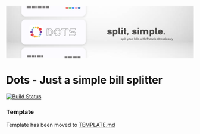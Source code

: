 ![Alt text](Assets/banner.jpg?raw=true "Dots Banner")
# Dots - Just a simple bill splitter

[![Build Status](https://travis-ci.org/cs130-w21/8.svg?branch=master)](https://travis-ci.com/github/cs130-w21/8)

### Template
Template has been moved to [TEMPLATE.md](./TEMPLATE.md)
